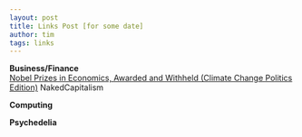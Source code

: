 ```yaml
---
layout: post
title: Links Post [for some date]
author: tim
tags: links
---
```


**Business/Finance**  
[Nobel Prizes in Economics, Awarded and Withheld (Climate Change Politics Edition)](https://www.nakedcapitalism.com/2018/10/nobel-prizes-economics-awarded-withheld-climate-change-edition.html) NakedCapitalism  

**Computing**  

**Psychedelia**  
